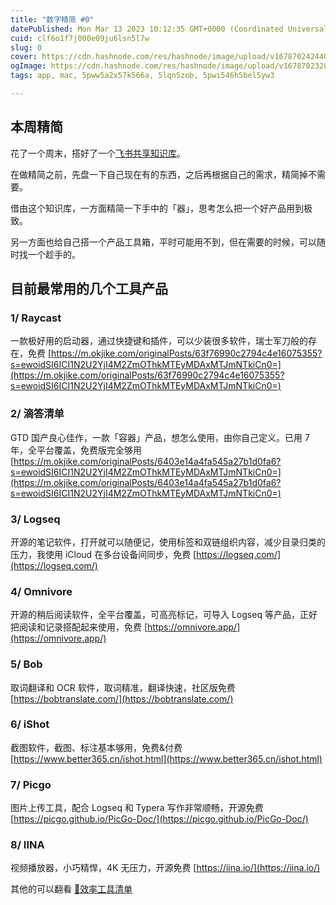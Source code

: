 ```yaml
---
title: "数字精简 #0"
datePublished: Mon Mar 13 2023 10:12:35 GMT+0000 (Coordinated Universal Time)
cuid: clf6o1f7j000e09ju6lsn5l7w
slug: 0
cover: https://cdn.hashnode.com/res/hashnode/image/upload/v1678702424400/91e0cbb5-741b-4b5c-a79c-28f7d46697b8.jpeg
ogImage: https://cdn.hashnode.com/res/hashnode/image/upload/v1678702328771/2c9fe4d1-440e-4693-817c-3fec7a149d4c.jpeg
tags: app, mac, 5pww5a2x57k566a, 5lqn5zob, 5pwi546h5bel5yw3

---
```


## **本周精简**

花了一个周末，搭好了一个[飞书共享知识库](https://e9e41920gg.feishu.cn/wiki/space/7202080172882395138?ccm_open_type=lark_wiki_spaceLink)。

在做精简之前，先盘一下自己现在有的东西，之后再根据自己的需求，精简掉不需要。

借由这个知识库，一方面精简一下手中的「器」，思考怎么把一个好产品用到极致。

另一方面也给自己搭一个产品工具箱，平时可能用不到，但在需要的时候，可以随时找一个趁手的。

## **目前最常用的几个工具产品**

### **1/ Raycast**

一款极好用的启动器，通过快捷键和插件，可以少装很多软件，瑞士军刀般的存在，免费 [https://m.okjike.com/originalPosts/63f76990c2794c4e16075355?s=ewoidSI6ICI1N2U2YjI4M2ZmOThkMTEyMDAxMTJmNTkiCn0=](https://m.okjike.com/originalPosts/63f76990c2794c4e16075355?s=ewoidSI6ICI1N2U2YjI4M2ZmOThkMTEyMDAxMTJmNTkiCn0=)

### **2/ 滴答清单**

GTD 国产良心佳作，一款「容器」产品，想怎么使用，由你自己定义。已用 7 年，全平台覆盖，免费版完全够用 [https://m.okjike.com/originalPosts/6403e14a4fa545a27b1d0fa6?s=ewoidSI6ICI1N2U2YjI4M2ZmOThkMTEyMDAxMTJmNTkiCn0=](https://m.okjike.com/originalPosts/6403e14a4fa545a27b1d0fa6?s=ewoidSI6ICI1N2U2YjI4M2ZmOThkMTEyMDAxMTJmNTkiCn0=)

### **3/ Logseq**

开源的笔记软件，打开就可以随便记，使用标签和双链组织内容，减少目录归类的压力，我使用 iCloud 在多台设备间同步，免费 [https://logseq.com/](https://logseq.com/)

### **4/ Omnivore**

开源的稍后阅读软件，全平台覆盖，可高亮标记，可导入 Logseq 等产品，正好把阅读和记录搭配起来使用，免费 [https://omnivore.app/](https://omnivore.app/)

### **5/ Bob**

取词翻译和 OCR 软件，取词精准，翻译快速，社区版免费 [https://bobtranslate.com/](https://bobtranslate.com/)

### **6/ iShot**

截图软件，截图、标注基本够用，免费&付费 [https://www.better365.cn/ishot.html](https://www.better365.cn/ishot.html)

### **7/ Picgo**

图片上传工具，配合 Logseq 和 Typera 写作非常顺畅，开源免费 [https://picgo.github.io/PicGo-Doc/](https://picgo.github.io/PicGo-Doc/)

### **8/ IINA**

视频播放器，小巧精悍，4K 无压力，开源免费 [https://iina.io/](https://iina.io/)

其他的可以翻看 [🧰效率工具清单](https://e9e41920gg.feishu.cn/wiki/wikcn1NQF98itgE6Ni9Dld4HsR9?table=tblrBf2mlfuLyknM&view=vew9lFBCVC)